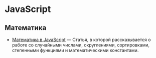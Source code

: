 # JavaScript

## Математика

* [Математика в JavaScript](https://habrahabr.ru/post/312880/) — Статья, в которой рассказывается о работе со случайными числами, округлениями, сортировками, степенными функциями и математическими константами.